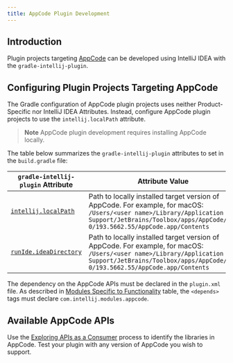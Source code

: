 ```yaml
---
title: AppCode Plugin Development
---
```

<!-- Copyright 2000-2020 JetBrains s.r.o. and other contributors. Use of this source code is governed by the Apache 2.0 license that can be found in the LICENSE file. -->

## Introduction
Plugin projects targeting [AppCode](https://www.jetbrains.com/objc/) can be developed using IntelliJ IDEA with the `gradle-intellij-plugin`.

## Configuring Plugin Projects Targeting AppCode
The Gradle configuration of AppCode plugin projects uses neither Product-Specific nor IntelliJ IDEA Attributes.
Instead, configure AppCode plugin projects to use the `intellij.localPath` attribute.

> **Note** AppCode plugin development requires installing AppCode locally.

The table below summarizes the `gradle-intellij-plugin` attributes to set in the `build.gradle` file:

| `gradle-intellij-plugin` Attribute | Attribute Value |
|-----------|-------|
| [`intellij.localPath`](https://github.com/JetBrains/gradle-intellij-plugin/blob/master/README.md#intellij-platform-properties) | Path to locally installed target version of AppCode. For example, for macOS:<br>`/Users/<user name>/Library/Application Support/JetBrains/Toolbox/apps/AppCode/ch-0/193.5662.55/AppCode.app/Contents`  |
| [`runIde.ideaDirectory`](https://github.com/JetBrains/gradle-intellij-plugin/blob/master/README.md#running-dsl) | Path to locally installed target version of AppCode. For example, for macOS:<br>`/Users/<user name>/Library/Application Support/JetBrains/Toolbox/apps/AppCode/ch-0/193.5662.55/AppCode.app/Contents` |

The dependency on the AppCode APIs must be declared in the `plugin.xml` file.
As described in [Modules Specific to Functionality](/basics/getting_started/plugin_compatibility.md#modules-specific-to-functionality) table, the `<depends>` tags must declare `com.intellij.modules.appcode`.

## Available AppCode APIs
Use the [Exploring APIs as a Consumer](/basics/getting_started/plugin_compatibility.md#exploring-apis-as-a-consumer) process to identify the libraries in AppCode.
Test your plugin with any version of AppCode you wish to support.
